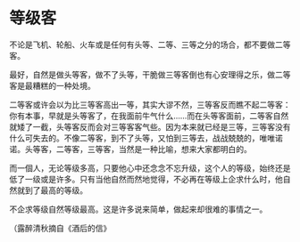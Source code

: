 # 等级客

不论是飞机、轮船、火车或是任何有头等、二等、三等之分的场合，都不要做二等客。 

最好，自然是做头等客，做不了头等，干脆做三等客倒也有心安理得之乐，做二等客是最糟糕的一种处境。 

二等客或许会以为比三等客高出一等，其实大谬不然，三等客反而瞧不起二等客：你有本事，早就是头等客了，在我面前牛气什么……而在头等客面前，二等客自然就矮了一截，头等客反而会对三等客客气些。因为本来就已经是三等，三等客没有什么可失去的。不像二等客，到不了头等，又怕到三等去，战战兢兢的，唯唯诺诺。头等客，二等客，三等客，当然是一种比喻，想来大家都明白的。 

而一個人，无论等级多高，只要他心中还念念不忘升级，这个人的等级，始终还是低了一级或是许多。只有当他自然而然地觉得，不必再在等级上企求什么时，他自然就到了最高的等级。 

不企求等级自然等级最高。这是许多说来简单，做起来却很难的事情之一。 

（露醉清秋摘自《酒后的信》